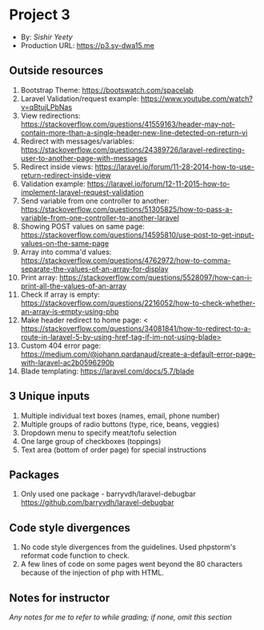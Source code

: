 # Project 3
+ By: *Sishir Yeety*
+ Production URL: <https://p3.sy-dwa15.me>

## Outside resources

1. Bootstrap Theme: <https://bootswatch.com/spacelab>
2. Laravel Validation/request example: <https://www.youtube.com/watch?v=qBtujLPbNas>
3. View redirections: <https://stackoverflow.com/questions/41559163/header-may-not-contain-more-than-a-single-header-new-line-detected-on-return-vi>
4. Redirect with messages/variables: <https://stackoverflow.com/questions/24389726/laravel-redirecting-user-to-another-page-with-messages>
5. Redirect inside views: <https://laravel.io/forum/11-28-2014-how-to-use-return-redirect-inside-view>
6. Validation example: <https://laravel.io/forum/12-11-2015-how-to-implement-laravel-request-validation>
7. Send variable from one controller to another: <https://stackoverflow.com/questions/51305825/how-to-pass-a-variable-from-one-controller-to-another-laravel>
8. Showing POST values on same page: <https://stackoverflow.com/questions/14595810/use-post-to-get-input-values-on-the-same-page>
9. Array into comma'd values: <https://stackoverflow.com/questions/4762972/how-to-comma-separate-the-values-of-an-array-for-display>
10. Print array: <https://stackoverflow.com/questions/5528097/how-can-i-print-all-the-values-of-an-array>
11. Check if array is empty: <https://stackoverflow.com/questions/2216052/how-to-check-whether-an-array-is-empty-using-php>
12. Make header redirect to home page: <
https://stackoverflow.com/questions/34081841/how-to-redirect-to-a-route-in-laravel-5-by-using-href-tag-if-im-not-using-blade>
13. Custom 404 error page: <https://medium.com/@johann.pardanaud/create-a-default-error-page-with-laravel-ac2b0596290b>
14. Blade templating: <https://laravel.com/docs/5.7/blade>


## 3 Unique inputs

1. Multiple individual text boxes (names, email, phone number)
2. Multiple groups of radio buttons (type, rice, beans, veggies)
3. Dropdown menu to specify meat/tofu selection
4. One large group of checkboxes (toppings)
5. Text area (bottom of order page) for special instructions

## Packages

1. Only used one package - barryvdh/laravel-debugbar <https://github.com/barryvdh/laravel-debugbar>

## Code style divergences

1. No code style divergences from the guidelines. Used phpstorm's reformat code
function to check.
2. A few lines of code on some pages went beyond the 80 characters because
of the injection of php with HTML.

## Notes for instructor
*Any notes for me to refer to while grading; if none, omit this section*
